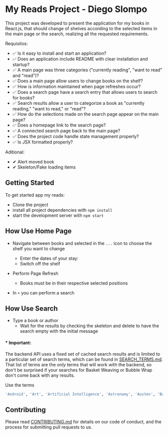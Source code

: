 # My Reads Project -  Diego Slompo

This project was developed to present the application for my books in React.js, that should change of shelves according to the selected items in the main page or the search, realizing all the requested requirements.

Requisitos:
* &#x2705; Is it easy to install and start an application?
* &#x2705; Does an application include README with clear installation and startup?
* &#x2705; A main page was three categories ("currently reading", "want to read" and "read")?
* &#x2705; Does a main page allow users to change books on the shelf?
* &#x2705; How is information maintained when page refreshes occur?
* &#x2705; Does a search page have a search entry that allows users to search for books?
* &#x2705; Search results allow a user to categorize a book as "currently reading," "want to read," or "read"?
* &#x2705; How do the selections made on the search page appear on the main page?
* &#x2705; Does a homepage link to the search page?
* &#x2705; A connected search page back to the main page?
* &#x2705; Does the project code handle state management properly?
* &#x2705; Is JSX formatted properly?

Aditional:
* &#x2714; Alert moved book
* &#x2714; Skeleton/Fake loading items

## Getting Started

To get started app my reads:

* Clone the project
* install all project dependencies with `npm install`
* start the development server with `npm start`

## How Use Home Page

* Navigate between books and selected in the `...` icon to choose the shelf you want to change
    * Enter the dates of your stay:
    * Switch off the shelf

* Perform Page Refresh
    * Books must be in their respective selected positions

* In `+` you can perform a search


## How Use Search

* Type a book or author
    * Wait for the results by checking the skeleton and delete to have the search empty with the initial message

#### * Important:
The backend API uses a fixed set of cached search results and is limited to a particular set of search terms, which can be found in [SEARCH_TERMS.md](SEARCH_TERMS.md). That list of terms are the _only_ terms that will work with the backend, so don't be surprised if your searches for Basket Weaving or Bubble Wrap don't come back with any results.

Use the terms
```bash
'Android', 'Art', 'Artificial Intelligence', 'Astronomy', 'Austen', 'Baseball', 'Basketball', 'Bhagat', 'Biography', 'Brief', 'Business', 'Camus', 'Cervantes', 'Christie', 'Classics', 'Comics', 'Cook', 'Cricket', 'Cycling', 'Desai', 'Design', 'Development', 'Digital Marketing', 'Drama', 'Drawing', 'Dumas', 'Education', 'Everything', 'Fantasy', 'Film', 'Finance', 'First', 'Fitness', 'Football', 'Future', 'Games', 'Gandhi', 'Homer', 'Horror', 'Hugo', 'Ibsen', 'Journey', 'Kafka', 'King', 'Lahiri', 'Larsson', 'Learn', 'Literary Fiction', 'Make', 'Manage', 'Marquez', 'Money', 'Mystery', 'Negotiate', 'Painting', 'Philosophy', 'Photography', 'Poetry', 'Production', 'Programming', 'React', 'Redux', 'River', 'Robotics', 'Rowling', 'Satire', 'Science Fiction', 'Shakespeare', 'Singh', 'Swimming', 'Tale', 'Thrun', 'Time', 'Tolstoy', 'Travel', 'Ultimate', 'Virtual Reality', 'Web Development', 'iOS'
```

## Contributing

Please read [CONTRIBUTING.md](CONTRIBUTING.md) for details on our code of conduct, and the process for submitting pull requests to us.

